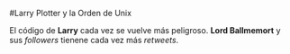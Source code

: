 #Larry Plotter y la Orden de Unix

El código de **Larry** cada vez se vuelve más peligroso.
**Lord Ballmemort** y sus *followers* tienene cada vez más *retweets*.
